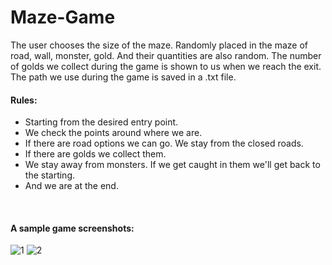 # Maze-Game

The user chooses the size of the maze. Randomly placed in the maze of road, wall, monster, gold. And their quantities are also random. 
The number of golds we collect during the game is shown to us when we reach the exit. The path we use during the game is saved in a .txt file.

#### Rules:
- Starting from the desired entry point.
- We check the points around where we are.
- If there are road options we can go. We stay from the closed roads.
- If there are golds we collect them.
- We stay away from monsters. If we get caught in them we'll get back to the starting.
- And we are at the end.
<br />

#### A sample game screenshots:

![1](https://user-images.githubusercontent.com/63308712/112653030-1927ad00-8e5f-11eb-9cff-afbe8dbb7ec1.png)
![2](https://user-images.githubusercontent.com/63308712/112653053-1d53ca80-8e5f-11eb-96f0-cbd61c8d10dd.png)
